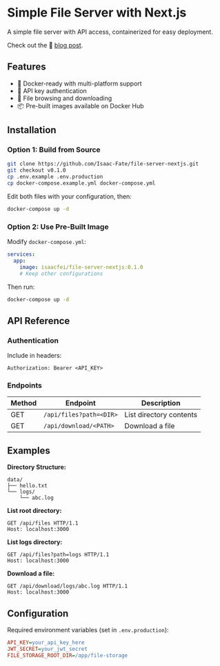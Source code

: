 # Simple File Server with Next.js

A simple file server with API access, containerized for easy deployment.

Check out the 📄 [blog post](https://isaacfei.com/posts/file-server-nextjs).

## Features

- 🐳 Docker-ready with multi-platform support
- 🔐 API key authentication
- 📁 File browsing and downloading
- 📦 Pre-built images available on Docker Hub

## Installation

### Option 1: Build from Source

```bash
git clone https://github.com/Isaac-Fate/file-server-nextjs.git
git checkout v0.1.0
cp .env.example .env.production
cp docker-compose.example.yml docker-compose.yml
```

Edit both files with your configuration, then:
```bash
docker-compose up -d
```

### Option 2: Use Pre-Built Image

Modify `docker-compose.yml`:
```yaml
services:
  app:
    image: isaacfei/file-server-nextjs:0.1.0
    # Keep other configurations
```

Then run:
```bash
docker-compose up -d
```

## API Reference

### Authentication
Include in headers:
```http
Authorization: Bearer <API_KEY>
```

### Endpoints

| Method | Endpoint | Description |
|--------|----------|-------------|
| GET  | `/api/files?path=<DIR>` | List directory contents |
| GET  | `/api/download/<PATH>` | Download a file |

## Examples

**Directory Structure:**
```
data/
├── hello.txt
└── logs/
    └── abc.log
```

**List root directory:**
```http
GET /api/files HTTP/1.1
Host: localhost:3000
```

**List logs directory:**
```http
GET /api/files?path=logs HTTP/1.1
Host: localhost:3000
```

**Download a file:**
```http
GET /api/download/logs/abc.log HTTP/1.1
Host: localhost:3000
```

## Configuration

Required environment variables (set in `.env.production`):

```ini
API_KEY=your_api_key_here
JWT_SECRET=your_jwt_secret
FILE_STORAGE_ROOT_DIR=/app/file-storage
```

